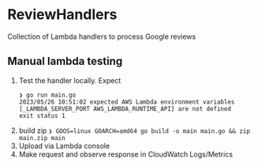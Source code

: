 # ReviewHandlers
Collection of Lambda handlers to process Google reviews


## Manual lambda testing
1. Test the handler locally. Expect
    ```
    ❯ go run main.go
    2023/05/26 10:51:02 expected AWS Lambda environment variables [_LAMBDA_SERVER_PORT AWS_LAMBDA_RUNTIME_API] are not defined
    exit status 1
    ``` 
4. build zip `❯ GOOS=linux GOARCH=amd64 go build -o main main.go && zip main.zip main`
5. Upload via Lambda console
6. Make request and observe response in CloudWatch Logs/Metrics 
